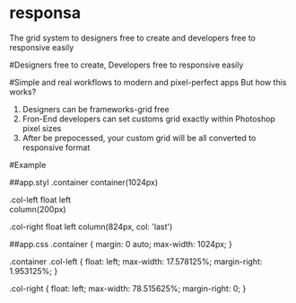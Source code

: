 # responsa
The grid system to designers free to create and developers free to responsive easily

#Designers free to create, Developers free to responsive easily

#Simple and real workflows to modern and pixel-perfect apps
But how this works?

1) Designers can be frameworks-grid free
2) Fron-End developers can set customs grid exactly within Photoshop pixel sizes
3) After be prepocessed, your custom grid will be all converted to responsive format

#Example

##app.styl
.container
    container(1024px)

.col-left
    float left      
    column(200px)
    
.col-right
    float left
    column(824px, col: 'last')


##app.css
.container {
    margin: 0 auto;
    max-width: 1024px;
}

.container .col-left {
    float: left;
    max-width: 17.578125%;
    margin-right: 1.953125%;
}

.col-right {
    float: left;
    max-width: 78.515625%;
    margin-right: 0;
}